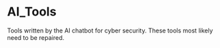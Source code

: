 # AI_Tools
Tools written by the AI chatbot for cyber security. These tools most likely need to be repaired. 
